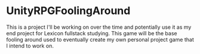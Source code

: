 # UnityRPGFoolingAround

This is a project I'll be working on over the time and potentially use it as my end project for Lexicon fullstack studying. This game will be the base fooling around used to eventually create my own personal project game that I intend to work on.
